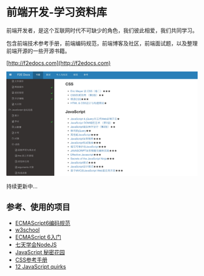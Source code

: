 # 前端开发-学习资料库

前端开发者，是这个互联网时代不可缺少的角色，我们彼此相爱，我们共同学习。

包含前端技术参考手册，前端编码规范，前端博客及社区，前端面试题，以及整理前端开源的一些开源书籍。

[http://f2edocs.com](http://f2edocs.com)

![Pagurian](demo-deepblue.png)

持续更新中...

## 参考、使用的项目
- [ECMAScript6编码规范](https://github.com/gf-rd/es6-coding-style)
- [w3school](http://www.w3school.com.cn/index.html)
- [ECMAScript 6入门](https://github.com/ruanyf/es6tutorial/)
- [七天学会NodeJS](https://github.com/nqdeng/7-days-nodejs)
- [JavaScript 秘密花园](https://github.com/BonsaiDen/JavaScript-Garden)
- [CSS参考手册](https://github.com/doyoe/css-handbook)
- [12 JavaScript quirks](http://www.2ality.com/2013/04/12quirks.html)
